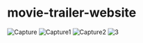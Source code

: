 # movie-trailer-website
![Capture](https://user-images.githubusercontent.com/32296203/71375685-1ba8b080-25e5-11ea-8175-7b6214ace59a.PNG)
![Capture1](https://user-images.githubusercontent.com/32296203/71375687-1c414700-25e5-11ea-8fea-3824dfc5387d.PNG)
![Capture2](https://user-images.githubusercontent.com/32296203/71375688-1c414700-25e5-11ea-8d8f-e26f4dd5acc7.PNG)
![3](https://user-images.githubusercontent.com/32296203/71375689-1c414700-25e5-11ea-85e8-009566f481a4.PNG)
